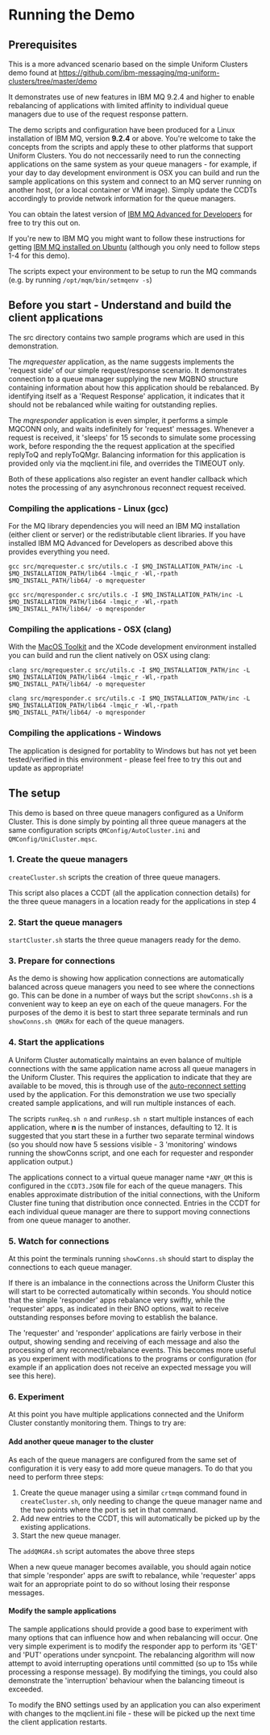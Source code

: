 # Running the Demo

## Prerequisites

This is a more advanced scenario based on the simple Uniform Clusters demo found at https://github.com/ibm-messaging/mq-uniform-clusters/tree/master/demo 

It demonstrates use of new features in IBM MQ 9.2.4 and higher to enable rebalancing of applications with limited affinity to individual queue managers due to use of the request response pattern.

The demo scripts and configuration have been produced for a Linux installation of IBM MQ, version **9.2.4** or above. You're welcome to take the concepts from the scripts and apply these to other platforms that support Uniform Clusters.  You do not neccessarily need to run the connecting applications on the same system as your queue managers - for example, if your day to day development environment is OSX you can build and run the sample applications on this system and connect to an MQ server running on another host, (or a local container or VM image).  Simply update the CCDTs accordingly to provide network information for the queue managers.

You can obtain the latest version of [IBM MQ Advanced for Developers](https://developer.ibm.com/articles/mq-downloads/#get-a-queue-manager-mq-server) for free to try this out on.

If you're new to IBM MQ you might want to follow these instructions for getting [IBM MQ installed on Ubuntu](https://developer.ibm.com/tutorials/mq-connect-app-queue-manager-ubuntu/) (although you only need to follow steps 1-4 for this demo).

The scripts expect your environment to be setup to run the MQ commands (e.g. by running `/opt/mqm/bin/setmqenv -s`)

## Before you start - Understand and build the client applications

The src directory contains two sample programs which are used in this demonstration.

The *mqrequester* application, as the name suggests implements the 'request side' of our simple request/response scenario. It demonstrates connection to a queue manager supplying the new MQBNO structure containing information about how this application should be rebalanced.  By identifying itself as a 'Request Response' application, it indicates that it should not be rebalanced while waiting for outstanding replies.

The *mqresponder* application is even simpler, it performs a simple MQCONN only, and waits indefinitely for 'request' messages.  Whenever a request is received, it 'sleeps' for 15 seconds to simulate some processing work, before responding the the request application at the specified replyToQ and replyToQMgr.  Balancing information for this application is provided only via the mqclient.ini file, and overrides the TIMEOUT only.

Both of these applications also register an event handler callback which notes the processing of any asynchronous reconnect request received.

### Compiling the applications - Linux (gcc)

For the MQ library dependencies you will need an IBM MQ installation (either client or server) or the redistributable client libraries. If you have installed IBM MQ Advanced for Developers as described above this provides everything you need.

`gcc src/mqrequester.c src/utils.c -I $MQ_INSTALLATION_PATH/inc -L $MQ_INSTALLATION_PATH/lib64 -lmqic_r -Wl,-rpath $MQ_INSTALL_PATH/lib64/ -o mqrequester`

`gcc src/mqresponder.c src/utils.c -I $MQ_INSTALLATION_PATH/inc -L $MQ_INSTALLATION_PATH/lib64 -lmqic_r -Wl,-rpath $MQ_INSTALL_PATH/lib64/ -o mqresponder`

### Compiling the applications - OSX (clang)

With the [MacOS Toolkit](https://developer.ibm.com/tutorials/mq-macos-dev/) and the XCode development environment installed you can build and run the client natively on OSX using clang:

`clang src/mqrequester.c src/utils.c -I $MQ_INSTALLATION_PATH/inc -L $MQ_INSTALLATION_PATH/lib64 -lmqic_r -Wl,-rpath $MQ_INSTALL_PATH/lib64/ -o mqrequester`

`clang src/mqresponder.c src/utils.c -I $MQ_INSTALLATION_PATH/inc -L $MQ_INSTALLATION_PATH/lib64 -lmqic_r -Wl,-rpath $MQ_INSTALL_PATH/lib64/ -o mqresponder`

### Compiling the applications - Windows

The application is designed for portablity to Windows but has not yet been tested/verified in this environment - please feel free to try this out and update as appropriate!

## The setup

This demo is based on three queue managers configured as a Uniform Cluster. This is done simply by pointing all three queue managers at the same configuration scripts `QMConfig/AutoCluster.ini` and `QMConfig/UniCluster.mqsc`.

### 1. Create the queue managers
`createCluster.sh` scripts the creation of three queue managers.

This script also places a CCDT (all the application connection details) for the three queue managers in a location ready for the applications in step 4

### 2. Start the queue managers
`startCluster.sh` starts the three queue managers ready for the demo.

### 3. Prepare for connections
As the demo is showing how application connections are automatically balanced across queue managers you need to see where the connections go. This can be done in a number of ways but the script `showConns.sh` is a convenient way to keep an eye on each of the queue managers. For the purposes of the demo it is best to start three separate terminals and run `showConns.sh QMGRx` for each of the queue managers.

### 4. Start the applications
A Uniform Cluster automatically maintains an even balance of multiple connections with the same application name across all queue managers in the Uniform Cluster. This requires the application to indicate that they are available to be moved, this is through use of the [auto-reconnect setting](https://www.ibm.com/support/knowledgecenter/SSFKSJ_9.1.0/com.ibm.mq.pla.doc/q132740_.htm) used by the application. For this demonstration we use two specially created sample applications, and will run multiple instances of each.

The scripts `runReq.sh n` and `runResp.sh n` start multiple instances of each application, where **n** is the number of instances, defaulting to 12.  It is suggested that you start these in a further two separate terminal windows (so you should now have 5 sessions visible - 3 'monitoring' windows running the showConns script, and one each for requester and responder application output.)

The applications connect to a virtual queue manager name `*ANY_QM` this is configured in the `CCDT3.JSON` file for each of the queue managers. This  enables approximate distribution of the initial connections, with the Uniform Cluster fine tuning that distribution once connected. Entries in the CCDT for each individual queue manager are there to support moving connections from one queue manager to another.

### 5. Watch for connections

At this point the terminals running `showConns.sh` should start to display the connections to each queue manager.

If there is an imbalance in the connections across the Uniform Cluster this will start to be corrected automatically within seconds.  You should notice that the simple 'responder' apps rebalance very swiftly, while the 'requester' apps, as indicated in their BNO options, wait to receive outstanding responses before moving to establish the balance.

The 'requester' and 'responder' applications are fairly verbose in their output, showing sending and receiving of each message and also the processing of any reconnect/rebalance events.  This becomes more useful as you experiment with modifications to the programs or configuration (for example if an application does not receive an expected message you will see this here).

### 6. Experiment

At this point you have multiple applications connected and the Uniform Cluster constantly monitoring them. Things to try are:

#### Add another queue manager to the cluster
As each of the queue managers are configured from the same set of configuration it is very easy to add more queue managers. To do that you need to perform three steps:

1. Create the queue manager using a similar `crtmqm` command found in `createCluster.sh`, only needing to change the queue manager name and the two points where the port is set in that command.
2. Add new entries to the CCDT, this will automatically be picked up by the existing applications.
3. Start the new queue manager.

The `addQMGR4.sh` script automates the above three steps

When a new queue manager becomes available, you should again notice that simple 'responder' apps are swift to rebalance, while 'requester' apps wait for an appropriate point to do so without losing their response messages.

#### Modify the sample applications

The sample applications should provide a good base to experiment with many options that can influence how and when rebalancing will occur.  One very simple experiment is to modify the responder app to perform its 'GET' and 'PUT' operations under syncpoint.  The rebalancing algorithm will now attempt to avoid interrupting operations until committed (so up to 15s while processing a response message).  By modifying the timings, you could also demonstrate the 'interruption' behaviour when the balancing timeout is exceeded.

To modify the BNO settings used by an application you can also experiment with changes to the mqclient.ini file - these will be picked up the next time the client application restarts.
